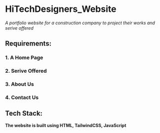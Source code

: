 # HiTechDesigners_Website
*A portfolio website for a construction company to project their works and serive offered*


## Requirements:
###   1. A Home Page
###   2. Serive Offered
###   3. About Us
###   4. Contact Us


## Tech Stack:
**The website is built using HTML, TailwindCSS, JavaScript**

